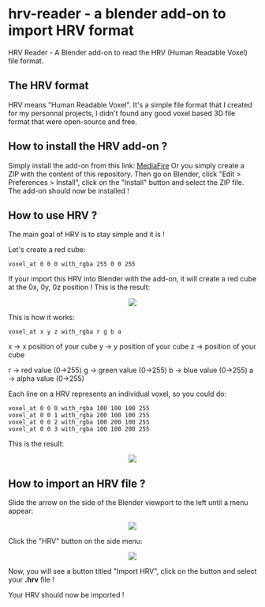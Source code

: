 # hrv-reader - a blender add-on to import HRV format
HRV Reader - A Blender add-on to read the HRV (Human Readable Voxel) file format.

## The HRV format
HRV means "Human Readable Voxel".
It's a simple file format that I created for my personnal projects, I didn't found any good voxel  based 3D file format that were open-source and free.

## How to install the HRV add-on ?
Simply install the add-on from this link: [MediaFire](http://www.mediafire.com/file/i55wq66mlkvihnp/hrv_reader001build.zip/file)
Or you simply create a ZIP with the content of this repository.
Then go on Blender, click "Edit > Preferences > Install", click on the "Install" button and select the ZIP file.
The add-on should now be installed !

## How to use HRV ?
The main goal of HRV is to stay simple and it is !

Let's create a red cube:
```
voxel_at 0 0 0 with_rgba 255 0 0 255
```
If your import this HRV into Blender with the add-on, it will create a red cube at the 0x, 0y, 0z position !
This is the result:
<p align="center">
  <img src="https://i.imgur.com/L2wSTJY.png">
 </p>


This is how it works:
```
voxel_at x y z with_rgba r g b a
```
x -> x position of your cube
y -> y position of your cube
z -> position of your cube

r -> red value (0->255)
g -> green value (0->255)
b -> blue value (0->255)
a -> alpha value (0->255)

Each line on a HRV represents an individual voxel, so you could do:
```
voxel_at 0 0 0 with_rgba 100 100 100 255
voxel_at 0 0 1 with_rgba 200 100 100 255
voxel_at 0 0 2 with_rgba 100 200 100 255
voxel_at 0 0 3 with_rgba 100 100 200 255
```
This is the result:
<p align="center">
  <img src="https://i.imgur.com/w6JLMIR.png">
 </p>

## How to import an HRV file ?
Slide the arrow on the side of the Blender viewport to the left until a menu appear:
<p align="center">
  <img src="https://i.imgur.com/6RKT54s.png">
 </p>

Click the "HRV" button on the side menu:
<p align="center">
  <img src="https://i.imgur.com/NECWmUs.png">
 </p>

Now, you will see a button titled "Import HRV", click on the button and select your **.hrv** file !

Your HRV should now be imported !

